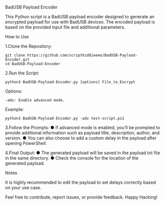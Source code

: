 BadUSB Payload Encoder

This Python script is a BadUSB payload encoder designed to generate an encrypted payload for use with BadUSB devices. The encoded payload is based on the provided input file and additional parameters.

How to Use

1.Clone the Repository:

    git clone https://github.com/scriptkiddieeee/BadUSB-Payload-Encoder.git
    cd BadUSB-Payload-Encoder

2.Run the Script:

    python3 BadUSB-Payload-Encoder.py [options] File_to_Encrypt

Options:

    -adv: Enable advanced mode.

Example:

    python3 BadUSB-Payload-Encoder.py -adv test-script.ps1

3.Follow the Prompts:
        ● If advanced mode is enabled, you'll be prompted to provide additional information such as payload title, description, author, and version.
        ● You can also choose to add a custom delay in the payload after opening PowerShell.

4.Final Output:
        ● The generated payload will be saved in the payload.txt file in the same directory.
        ● Check the console for the location of the generated payload.

Notes

It is highly recommended to edit the payload to set delays correctly based on your use case.

Feel free to contribute, report issues, or provide feedback. Happy Hacking!
